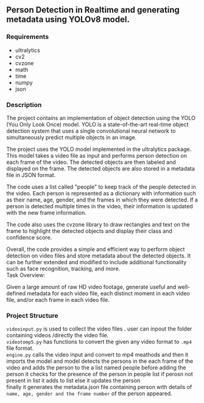 
##  Person Detection in Realtime and generating metadata  using YOLOv8 model.

### Requirements <br>
- ultralytics<br>
- cv2<br>
- cvzone<br>
- math<br>
- time<br>
- numpy<br>
- json<br>



### Description


The project contains an implementation of object detection using the YOLO (You Only Look Once) model. YOLO is a state-of-the-art real-time object detection system that uses a single convolutional neural network to simultaneously predict multiple objects in an image.

The project uses the YOLO model implemented in the ultralytics package.
This model takes a video file as input and performs person detection on each frame of the video. The detected objects are then labeled and displayed on the frame. The detected objects are also stored in a metadata file in JSON format.

The code uses a list called "people" to keep track of the people detected in the video. Each person is represented as a dictionary with information such as their name, age, gender, and the frames in which they were detected. If a person is detected multiple times in the video, their information is updated with the new frame information.

The code also uses the cvzone library to draw rectangles and text on the frame to highlight the detected objects and display their class and confidence score.

Overall, the code provides a simple and efficient way to perform object detection on video files and store metadata about the detected objects. It can be further extended and modified to include additional functionality such as face recognition, tracking, and more.<br>
Task Overview:

Given a large amount of raw HD video footage, generate useful and well-defined metadata for each video file, each distinct moment in each video file, and/or each frame in each video file.

### Project Structure

``videoinput.py`` is used to collect the video files . user can inpout the folder containing videos /directly the video file.<br>
``videotomp5.py`` has functions to convert the given any video format to ``.mp4`` file format.<br>
``engine.py`` calls the video input  and convert to mp4 meathods and then it imports the model and model detects the persons in the each frame of the video and adds the person to the a list named people before adding the person it checks for the presence of the person in people list if perosn not present in list it adds to list else it updates the person <br>
finally it generates the metadata.json file containing person with details of ``name, age, gender and the frame number`` of the person appeared.<br>


    
